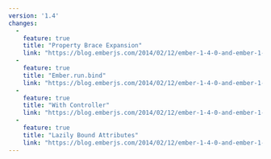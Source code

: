```yaml
---
version: '1.4'
changes:
  -
    feature: true
    title: "Property Brace Expansion"
    link: "https://blog.emberjs.com/2014/02/12/ember-1-4-0-and-ember-1-5-0-beta-released.html"
  -
    feature: true
    title: "Ember.run.bind"
    link: "https://blog.emberjs.com/2014/02/12/ember-1-4-0-and-ember-1-5-0-beta-released.html"
  -
    feature: true
    title: "With Controller"
    link: "https://blog.emberjs.com/2014/02/12/ember-1-4-0-and-ember-1-5-0-beta-released.html"
  -
    feature: true
    title: "Lazily Bound Attributes"
    link: "https://blog.emberjs.com/2014/02/12/ember-1-4-0-and-ember-1-5-0-beta-released.html"
---
```

